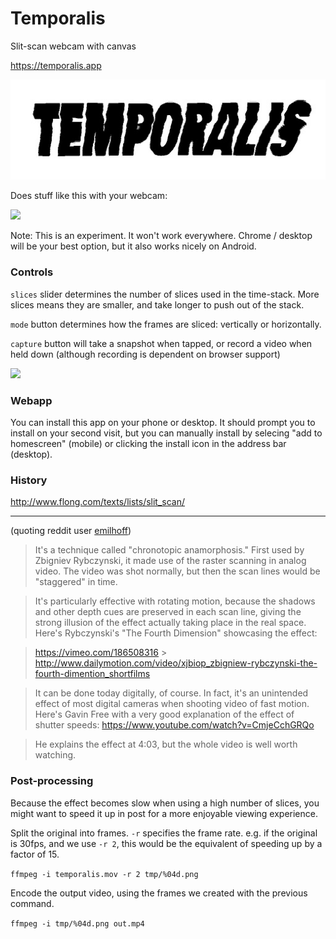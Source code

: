 # Temporalis

Slit-scan webcam with canvas

https://temporalis.app

[![temporalis](./src/assets/icon/logo.jpg)](https://temporalis.app)

Does stuff like this with your webcam:

![](https://33.media.tumblr.com/20619dd3c6f8c0f6b97e802218017300/tumblr_nw3kg4mTMo1ubdspro1_500.gif)

Note: This is an experiment. It won't work everywhere. Chrome / desktop will be your best option, but it also works nicely on Android.

### Controls

`slices` slider determines the number of slices used in the time-stack. More slices means they are smaller, and take longer to push out of the stack.

`mode` button determines how the frames are sliced: vertically or horizontally.

`capture` button will take a snapshot when tapped, or record a video when held down (although recording is dependent on browser support)

![](https://media.giphy.com/media/l3vRbHAf89S3nAxTW/giphy.gif)

### Webapp

You can install this app on your phone or desktop. It should prompt you to install on your second visit, but you can manually install by selecing "add to homescreen" (mobile) or clicking the install icon in the address bar (desktop).

### History

http://www.flong.com/texts/lists/slit_scan/

---

(quoting reddit user [emilhoff](https://www.reddit.com/r/trippy/comments/56jp4g/bending_space_and_time/d8kncfk))

> It's a technique called "chronotopic anamorphosis." First used by Zbigniev Rybczynski, it made use of the raster scanning in analog video. The video was shot normally, but then the scan lines would be "staggered" in time.

> It's particularly effective with rotating motion, because the shadows and other depth cues are preserved in each scan line, giving the strong illusion of the effect actually taking place in the real space.
> Here's Rybczynski's "The Fourth Dimension" showcasing the effect:

> https://vimeo.com/186508316 > http://www.dailymotion.com/video/xjbiop_zbigniew-rybczynski-the-fourth-dimention_shortfilms

> It can be done today digitally, of course. In fact, it's an unintended effect of most digital cameras when shooting video of fast motion. Here's Gavin Free with a very good explanation of the effect of shutter speeds:
> https://www.youtube.com/watch?v=CmjeCchGRQo

> He explains the effect at 4:03, but the whole video is well worth watching.

### Post-processing

Because the effect becomes slow when using a high number of slices, you might want to speed it up in post for a more enjoyable viewing experience.

Split the original into frames. `-r` specifies the frame rate. e.g. if the original is 30fps, and we use `-r 2`, this would be the equivalent of speeding up by a factor of 15.

`ffmpeg -i temporalis.mov -r 2 tmp/%04d.png`

Encode the output video, using the frames we created with the previous command.

`ffmpeg -i tmp/%04d.png out.mp4`
